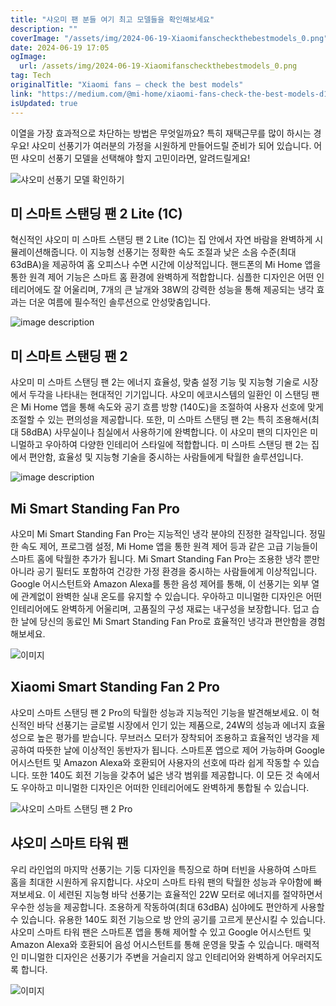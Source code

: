 ```yaml
---
title: "샤오미 팬 분들 여기 최고 모델들을 확인해보세요"
description: ""
coverImage: "/assets/img/2024-06-19-Xiaomifanscheckthebestmodels_0.png"
date: 2024-06-19 17:05
ogImage:
  url: /assets/img/2024-06-19-Xiaomifanscheckthebestmodels_0.png
tag: Tech
originalTitle: "Xiaomi fans — check the best models"
link: "https://medium.com/@mi-home/xiaomi-fans-check-the-best-models-d1f37e5be784"
isUpdated: true
---
```


이열을 가장 효과적으로 차단하는 방법은 무엇일까요? 특히 재택근무를 많이 하시는 경우요! 샤오미 선풍기가 여러분의 가정을 시원하게 만들어드릴 준비가 되어 있습니다. 어떤 샤오미 선풍기 모델을 선택해야 할지 고민이라면, 알려드릴게요!

![샤오미 선풍기 모델 확인하기](/assets/img/2024-06-19-Xiaomifanscheckthebestmodels_0.png)

## 미 스마트 스탠딩 팬 2 Lite (1C)

혁신적인 샤오미 미 스마트 스탠딩 팬 2 Lite (1C)는 집 안에서 자연 바람을 완벽하게 시뮬레이션해줍니다. 이 지능형 선풍기는 정확한 속도 조절과 낮은 소음 수준(최대 63dBA)을 제공하여 홈 오피스나 수면 시간에 이상적입니다. 핸드폰의 Mi Home 앱을 통한 원격 제어 기능은 스마트 홈 환경에 완벽하게 적합합니다. 심플한 디자인은 어떤 인테리어에도 잘 어울리며, 7개의 큰 날개와 38W의 강력한 성능을 통해 제공되는 냉각 효과는 더운 여름에 필수적인 솔루션으로 안성맞춤입니다.

<!-- cozy-coder - 수평 -->

<ins class="adsbygoogle"
     style="display:block"
     data-ad-client="ca-pub-4877378276818686"
     data-ad-slot="1107185301"
     data-ad-format="auto"
     data-full-width-responsive="true"></ins>

<script>
     (adsbygoogle = window.adsbygoogle || []).push({});
</script>

![image description](/assets/img/2024-06-19-Xiaomifanscheckthebestmodels_1.png)

## 미 스마트 스탠딩 팬 2

샤오미 미 스마트 스탠딩 팬 2는 에너지 효율성, 맞춤 설정 기능 및 지능형 기술로 시장에서 두각을 나타내는 현대적인 기기입니다. 샤오미 에코시스템의 일환인 이 스탠딩 팬은 Mi Home 앱을 통해 속도와 공기 흐름 방향 (140도)을 조절하여 사용자 선호에 맞게 조절할 수 있는 편의성을 제공합니다. 또한, 미 스마트 스탠딩 팬 2는 특히 조용해서(최대 58dBA) 사무실이나 침실에서 사용하기에 완벽합니다. 이 샤오미 팬의 디자인은 미니멀하고 우아하여 다양한 인테리어 스타일에 적합합니다. 미 스마트 스탠딩 팬 2는 집에서 편안함, 효율성 및 지능형 기술을 중시하는 사람들에게 탁월한 솔루션입니다.

![image description](/assets/img/2024-06-19-Xiaomifanscheckthebestmodels_2.png)

<!-- cozy-coder - 수평 -->

<ins class="adsbygoogle"
     style="display:block"
     data-ad-client="ca-pub-4877378276818686"
     data-ad-slot="1107185301"
     data-ad-format="auto"
     data-full-width-responsive="true"></ins>

<script>
     (adsbygoogle = window.adsbygoogle || []).push({});
</script>

## Mi Smart Standing Fan Pro

샤오미 Mi Smart Standing Fan Pro는 지능적인 냉각 분야의 진정한 걸작입니다. 정밀한 속도 제어, 프로그램 설정, Mi Home 앱을 통한 원격 제어 등과 같은 고급 기능들이 스마트 홈에 탁월한 추가가 됩니다. Mi Smart Standing Fan Pro는 조용한 냉각 뿐만 아니라 공기 필터도 포함하여 건강한 가정 환경을 중시하는 사람들에게 이상적입니다. Google 어시스턴트와 Amazon Alexa를 통한 음성 제어를 통해, 이 선풍기는 외부 열에 관계없이 완벽한 실내 온도를 유지할 수 있습니다. 우아하고 미니멀한 디자인은 어떤 인테리어에도 완벽하게 어울리며, 고품질의 구성 재료는 내구성을 보장합니다. 덥고 습한 날에 당신의 동료인 Mi Smart Standing Fan Pro로 효율적인 냉각과 편안함을 경험해보세요.

![이미지](/assets/img/2024-06-19-Xiaomifanscheckthebestmodels_3.png)

## Xiaomi Smart Standing Fan 2 Pro

<!-- cozy-coder - 수평 -->

<ins class="adsbygoogle"
     style="display:block"
     data-ad-client="ca-pub-4877378276818686"
     data-ad-slot="1107185301"
     data-ad-format="auto"
     data-full-width-responsive="true"></ins>

<script>
     (adsbygoogle = window.adsbygoogle || []).push({});
</script>

샤오미 스마트 스탠딩 팬 2 Pro의 탁월한 성능과 지능적인 기능을 발견해보세요. 이 혁신적인 바닥 선풍기는 글로벌 시장에서 인기 있는 제품으로, 24W의 성능과 에너지 효율성으로 높은 평가를 받습니다. 무브러스 모터가 장착되어 조용하고 효율적인 냉각을 제공하여 따뜻한 날에 이상적인 동반자가 됩니다. 스마트폰 앱으로 제어 가능하며 Google 어시스턴트 및 Amazon Alexa와 호환되어 사용자의 선호에 따라 쉽게 작동할 수 있습니다. 또한 140도 회전 기능을 갖추어 넓은 냉각 범위를 제공합니다. 이 모든 것 속에서도 우아하고 미니멀한 디자인은 어떠한 인테리어에도 완벽하게 통합될 수 있습니다.

![샤오미 스마트 스탠딩 팬 2 Pro](/assets/img/2024-06-19-Xiaomifanscheckthebestmodels_4.png)

## 샤오미 스마트 타워 팬

우리 라인업의 마지막 선풍기는 기둥 디자인을 특징으로 하며 터빈을 사용하여 스마트 홈을 최대한 시원하게 유지합니다. 샤오미 스마트 타워 팬의 탁월한 성능과 우아함에 빠져보세요. 이 세련된 지능형 바닥 선풍기는 효율적인 22W 모터로 에너지를 절약하면서 우수한 성능을 제공합니다. 조용하게 작동하여(최대 63dBA) 심야에도 편안하게 사용할 수 있습니다. 유용한 140도 회전 기능으로 방 안의 공기를 고르게 분산시킬 수 있습니다. 샤오미 스마트 타워 팬은 스마트폰 앱을 통해 제어할 수 있고 Google 어시스턴트 및 Amazon Alexa와 호환되어 음성 어시스턴트를 통해 운영을 맞출 수 있습니다. 매력적인 미니멀한 디자인은 선풍기가 주변을 거슬리지 않고 인테리어와 완벽하게 어우러지도록 합니다.

<!-- cozy-coder - 수평 -->

<ins class="adsbygoogle"
     style="display:block"
     data-ad-client="ca-pub-4877378276818686"
     data-ad-slot="1107185301"
     data-ad-format="auto"
     data-full-width-responsive="true"></ins>

<script>
     (adsbygoogle = window.adsbygoogle || []).push({});
</script>

![이미지](/assets/img/2024-06-19-Xiaomifanscheckthebestmodels_5.png)
